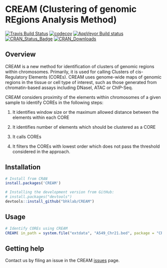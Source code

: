 # CREAM (Clustering of genomic REgions Analysis Method) #
[![Travis Build Status](https://travis-ci.org/bhklab/CREAM.svg?branch=master)](https://travis-ci.org/bhklab/CREAM) [![codecov](https://codecov.io/gh/bhklab/CREAM/branch/master/graph/badge.svg)](https://codecov.io/gh/bhklab/CREAM) [![AppVeyor Build status](https://ci.appveyor.com/api/projects/status/gvxbin36u3yqx50s?svg=true)](https://ci.appveyor.com/project/kofiav/cream-l3j9o) [![CRAN\_Status\_Badge](https://www.r-pkg.org/badges/version-last-release/CREAM)](https://cran.r-project.org/package=CREAM)  [![CRAN\_Downloads](https://cranlogs.r-pkg.org/badges/CREAM)](https://cran.r-project.org/package=CREAM)

Overview
--------

CREAM is a new method for identification of clusters of genomic regions within chromosomes. Primarily, it is used for calling Clusters of cis-Regulatory Elements (COREs). CREAM uses genome-wide maps of genomic regions in the tissue or cell type of interest, such as those generated from chromatin-based assays including DNaseI, ATAC or ChIP-Seq.

CREAM considers proximity of the elements within chromosomes of a given sample to identify COREs in the following steps:

1. It identifies window size or the maximum allowed distance between the elements within each CORE 
 
2. It identifies number of elements which should be clustered as a CORE 
 
3. It calls COREs 
 
4. It filters the COREs with lowest order which does not pass the threshold considered in the approach.

Installation
------------

``` r
# Install from CRAN
install.packages('CREAM')

# Installing the development version from GitHub:
# install.packages("devtools")
devtools::install_github("bhklab/CREAM")
```

Usage
-----

``` r
# Identify COREs using CREAM
CREAM( in_path = system.file("extdata", "A549_Chr21.bed", package = "CREAM"), MinLength = 1000, peakNumMin = 2 )
```

Getting help
------------

Contact us by filing an issue in the CREAM [issues](https://github.com/bhklab/CREAM/issues) page.
